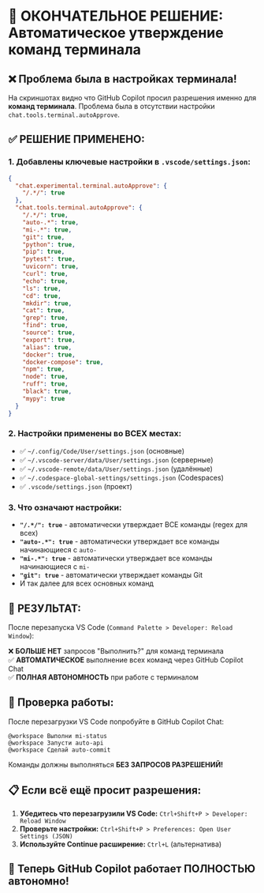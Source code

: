 # 🎯 ОКОНЧАТЕЛЬНОЕ РЕШЕНИЕ: Автоматическое утверждение команд терминала

## ❌ Проблема была в настройках терминала!

На скриншотах видно что GitHub Copilot просил разрешения именно для **команд терминала**. Проблема была в отсутствии настройки `chat.tools.terminal.autoApprove`.

## ✅ РЕШЕНИЕ ПРИМЕНЕНО:

### 1. **Добавлены ключевые настройки в `.vscode/settings.json`:**

```json
{
  "chat.experimental.terminal.autoApprove": {
    "/.*/": true
  },
  "chat.tools.terminal.autoApprove": {
    "/.*/": true,
    "auto-.*": true,
    "mi-.*": true,
    "git": true,
    "python": true,
    "pip": true,
    "pytest": true,
    "uvicorn": true,
    "curl": true,
    "echo": true,
    "ls": true,
    "cd": true,
    "mkdir": true,
    "cat": true,
    "grep": true,
    "find": true,
    "source": true,
    "export": true,
    "alias": true,
    "docker": true,
    "docker-compose": true,
    "npm": true,
    "node": true,
    "ruff": true,
    "black": true,
    "mypy": true
  }
}
```

### 2. **Настройки применены во ВСЕХ местах:**

- ✅ `~/.config/Code/User/settings.json` (основные)
- ✅ `~/.vscode-server/data/User/settings.json` (серверные)
- ✅ `~/.vscode-remote/data/User/settings.json` (удалённые)
- ✅ `~/.codespace-global-settings/settings.json` (Codespaces)
- ✅ `.vscode/settings.json` (проект)

### 3. **Что означают настройки:**

- **`"/.*/": true`** - автоматически утверждает ВСЕ команды (regex для всех)
- **`"auto-.*": true`** - автоматически утверждает все команды начинающиеся с `auto-`
- **`"mi-.*": true`** - автоматически утверждает все команды начинающиеся с `mi-`
- **`"git": true`** - автоматически утверждает команды Git
- И так далее для всех основных команд

## 🚀 **РЕЗУЛЬТАТ:**

После перезапуска VS Code (`Command Palette > Developer: Reload Window`):

❌ **БОЛЬШЕ НЕТ** запросов "Выполнить?" для команд терминала  
✅ **АВТОМАТИЧЕСКОЕ** выполнение всех команд через GitHub Copilot Chat  
✅ **ПОЛНАЯ АВТОНОМНОСТЬ** при работе с терминалом  

## 🎯 **Проверка работы:**

После перезагрузки VS Code попробуйте в GitHub Copilot Chat:

```
@workspace Выполни mi-status
@workspace Запусти auto-api  
@workspace Сделай auto-commit
```

Команды должны выполняться **БЕЗ ЗАПРОСОВ РАЗРЕШЕНИЙ!**

## 📋 **Если всё ещё просит разрешения:**

1. **Убедитесь что перезагрузили VS Code:** `Ctrl+Shift+P > Developer: Reload Window`
2. **Проверьте настройки:** `Ctrl+Shift+P > Preferences: Open User Settings (JSON)`
3. **Используйте Continue расширение:** `Ctrl+L` (альтернатива)

## 🎉 **Теперь GitHub Copilot работает ПОЛНОСТЬЮ автономно!**